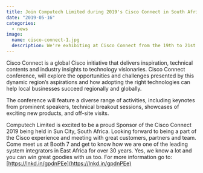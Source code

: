 ```yaml
---
title: Join Computech Limited during 2019's Cisco Connect in South Africa
date: "2019-05-16"
categories:
  - news
image:
  name: cisco-connect-1.jpg
  description: We're exhibiting at Cisco Connect from the 19th to 21st of May in South Africa
---
```


Cisco Connect is a global Cisco initiative that delivers inspiration, technical contents and industry insights to technology visionaries. Cisco Connect conference, will explore the opportunities and challenges presented by this dynamic region’s aspirations and how adopting the right technologies can help local businesses succeed regionally and globally.

The conference will feature a diverse range of activities, including keynotes from prominent speakers, technical breakout sessions, showcases of exciting new products, and off-site visits.

Computech Limited is excited to be a proud Sponsor of the Cisco Connect 2019 being held in Sun City, South Africa. Looking forward to being a part of the Cisco experience and meeting with great customers, partners and team. Come meet us at Booth 7 and get to know how we are one of the leading system integrators in East Africa for over 30 years. Yes, we know a lot and you can win great goodies with us too. For more information go to: [https://lnkd.in/gpdnPEe](https://lnkd.in/gpdnPEe)
